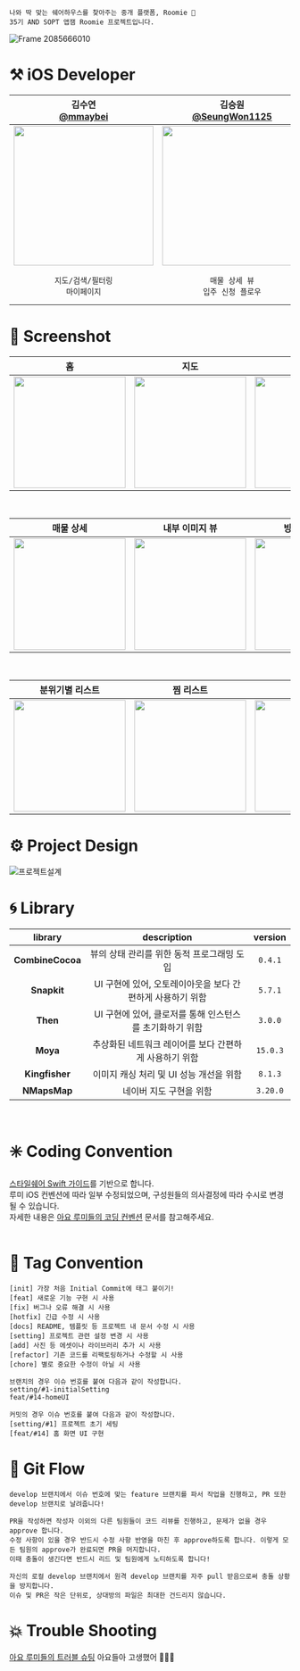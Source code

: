 ```
나와 딱 맞는 쉐어하우스를 찾아주는 중개 플랫폼, Roomie 🏡
35기 AND SOPT 앱잼 Roomie 프로젝트입니다.
```
![Frame 2085666010](https://github.com/user-attachments/assets/d44647e1-d667-43a7-b1df-24a2646b0a6f)
</br>

# ⚒️ iOS Developer
|김수연</br>[@mmaybei](https://github.com/mmaybei)|김승원</br>[@SeungWon1125](https://github.com/SeungWon1125)|김현수</br>[@maeng-kim](https://github.com/@maeng-kim)|
|:---:|:---:|:---:|
|<img src = "https://github.com/user-attachments/assets/b5ca043f-5470-4695-8228-b3a086250750" width ="250">|<img src = "https://github.com/user-attachments/assets/eb56a0d7-d32c-46e6-a4a6-b505ef0acabf" width ="250">|<img src = "https://github.com/user-attachments/assets/d581e539-9857-49d1-af4f-465ae707f0d0" width ="250">|
|`지도/검색/필터링`</br>`마이페이지`|`매물 상세 뷰`</br>`입주 신청 플로우`|`홈 뷰`</br>`분위기 별 리스트`</br>`찜 리스트`|

# 🏡 Screenshot
| 홈 | 지도 | 필터링 | 검색 |
|:---:|:---:|:---:|:---:|
|<img src = "https://github.com/user-attachments/assets/284a9f1a-cc6c-4b57-98db-044679db5544" width ="200">|<img src = "https://github.com/user-attachments/assets/bdd04f02-aacf-42d1-94a6-b8fe3c223bfe" width ="200">|<img src = "https://github.com/user-attachments/assets/8f1d8c91-9974-4710-9637-27f43ad7495f" width ="200">|<img src = "https://github.com/user-attachments/assets/1e98c0fa-54c8-46ae-8ac9-a62619c44174" width ="200">|
</br>

| 매물 상세 | 내부 이미지 뷰 | 방별 이미지 뷰 | 투어 신청 |
|:---:|:---:|:---:|:---:|
|<img src = "https://github.com/user-attachments/assets/e2bfcb04-b777-42c9-a16f-782286b63832" width ="200">|<img src = "https://github.com/user-attachments/assets/1d2dd0b1-24b1-46a1-8e32-29c19d901adb" width ="200">|<img src = "https://github.com/user-attachments/assets/04e90c6f-2fd7-49b0-90c1-7cd85efb302a" width ="200">|<img src = "https://github.com/user-attachments/assets/bf2bb57c-23ae-4e59-a266-9561e29492d1" width ="200">|
</br>

| 분위기별 리스트 | 찜 리스트 | 마이페이지 |
|:---:|:---:|:---:|
|<img src = "https://github.com/user-attachments/assets/003fd19e-89d0-4372-b650-7b6d38a89ad0" width ="200">|<img src = "https://github.com/user-attachments/assets/1c3a1b7e-cb18-434c-a52a-0f51ccbf2f4f" width ="200">|<img src = "https://github.com/user-attachments/assets/9ea512e8-d58a-4c47-926c-b2bb8ad105d6" width ="200">|

# ⚙️ Project Design
![프로젝트설계](https://github.com/user-attachments/assets/48d3c7c1-6334-48d3-8beb-d6c259cb231f)

# 🌀 Library
|library|description|version|
|:---:|:---:|:---:|
|**CombineCocoa**|뷰의 상태 관리를 위한 동적 프로그래밍 도입|`0.4.1`|
|**Snapkit**|UI 구현에 있어, 오토레이아웃을 보다 간편하게 사용하기 위함|`5.7.1`|
|**Then**|UI 구현에 있어, 클로저를 통해 인스턴스를 초기화하기 위함|`3.0.0`|
|**Moya**|추상화된 네트워크 레이어를 보다 간편하게 사용하기 위함|`15.0.3`|
|**Kingfisher**|이미지 캐싱 처리 및 UI 성능 개선을 위함|`8.1.3`|
|**NMapsMap**|네이버 지도 구현을 위함|`3.20.0`|
</br>

# ✳️ Coding Convention
[스타일쉐어 Swift 가이드](https://github.com/StyleShare/swift-style-guide)를 기반으로 합니다.</br>
루미 iOS 컨벤션에 따라 일부 수정되었으며, 구성원들의 의사결정에 따라 수시로 변경될 수 있습니다.</br>
자세한 내용은 [아요 루미들의 코딩 컨벤션](https://automatic-protocol-11a.notion.site/16536a29f062800e80cffc65cf303f39?pvs=4) 문서를 참고해주세요.
</br></br>

# 📝 Tag Convention
```
[init] 가장 처음 Initial Commit에 태그 붙이기!
[feat] 새로운 기능 구현 시 사용
[fix] 버그나 오류 해결 시 사용
[hotfix] 긴급 수정 시 사용
[docs] README, 템플릿 등 프로젝트 내 문서 수정 시 사용
[setting] 프로젝트 관련 설정 변경 시 사용
[add] 사진 등 에셋이나 라이브러리 추가 시 사용
[refactor] 기존 코드를 리팩토링하거나 수정할 시 사용
[chore] 별로 중요한 수정이 아닐 시 사용
```
```
브랜치의 경우 이슈 번호를 붙여 다음과 같이 작성합니다.
setting/#1-initialSetting
feat/#14-homeUI

커밋의 경우 이슈 번호를 붙여 다음과 같이 작성합니다.
[setting/#1] 프로젝트 초기 세팅
[feat/#14] 홈 화면 UI 구현
```

# 🧤 Git Flow
```
develop 브랜치에서 이슈 번호에 맞는 feature 브랜치를 파서 작업을 진행하고, PR 또한 develop 브랜치로 날려줍니다!

PR을 작성하면 작성자 이외의 다른 팀원들이 코드 리뷰를 진행하고, 문제가 없을 경우 approve 합니다.
수정 사항이 있을 경우 반드시 수정 사항 반영을 마친 후 approve하도록 합니다. 이렇게 모든 팀원의 approve가 완료되면 PR을 머지합니다.
이때 충돌이 생긴다면 반드시 리드 및 팀원에게 노티하도록 합니다!

자신의 로컬 develop 브랜치에서 원격 develop 브랜치를 자주 pull 받음으로써 충돌 상황을 방지합니다.
이슈 및 PR은 작은 단위로, 상대방의 파일은 최대한 건드리지 않습니다.
```

# 💥 Trouble Shooting
[아요 루미들의 트러블 슈팅](https://www.notion.so/16536a29f06280ada9dcc81027a4a935?pvs=4) 
아요들아 고생했어 🫳🫳🫳
